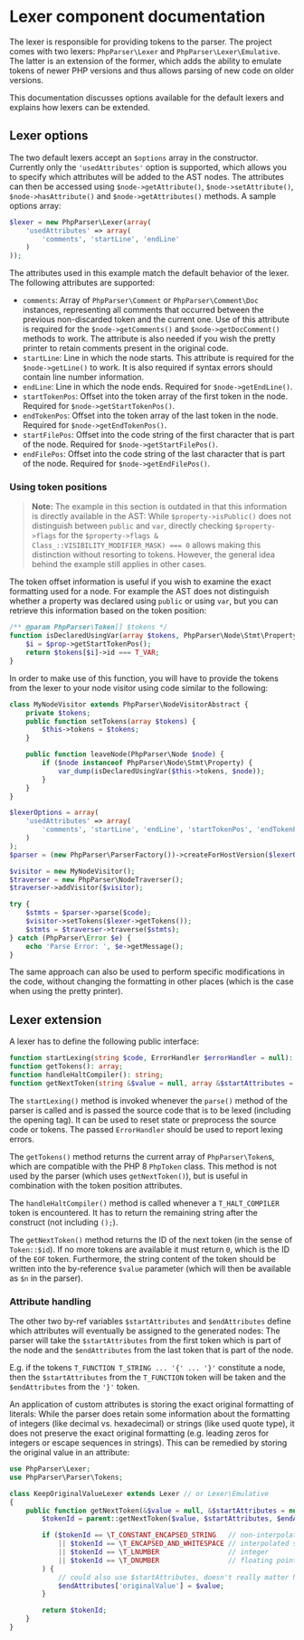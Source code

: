 Lexer component documentation
=============================

The lexer is responsible for providing tokens to the parser. The project comes with two lexers: `PhpParser\Lexer` and
`PhpParser\Lexer\Emulative`. The latter is an extension of the former, which adds the ability to emulate tokens of
newer PHP versions and thus allows parsing of new code on older versions.

This documentation discusses options available for the default lexers and explains how lexers can be extended.

Lexer options
-------------

The two default lexers accept an `$options` array in the constructor. Currently only the `'usedAttributes'` option is
supported, which allows you to specify which attributes will be added to the AST nodes. The attributes can then be
accessed using `$node->getAttribute()`, `$node->setAttribute()`, `$node->hasAttribute()` and `$node->getAttributes()`
methods. A sample options array:

```php
$lexer = new PhpParser\Lexer(array(
    'usedAttributes' => array(
        'comments', 'startLine', 'endLine'
    )
));
```

The attributes used in this example match the default behavior of the lexer. The following attributes are supported:

 * `comments`: Array of `PhpParser\Comment` or `PhpParser\Comment\Doc` instances, representing all comments that occurred
   between the previous non-discarded token and the current one. Use of this attribute is required for the
   `$node->getComments()` and `$node->getDocComment()` methods to work. The attribute is also needed if you wish the pretty
   printer to retain comments present in the original code.
 * `startLine`: Line in which the node starts. This attribute is required for the `$node->getLine()` to work. It is also
   required if syntax errors should contain line number information.
 * `endLine`: Line in which the node ends. Required for `$node->getEndLine()`.
 * `startTokenPos`: Offset into the token array of the first token in the node. Required for `$node->getStartTokenPos()`.
 * `endTokenPos`: Offset into the token array of the last token in the node. Required for `$node->getEndTokenPos()`.
 * `startFilePos`: Offset into the code string of the first character that is part of the node. Required for `$node->getStartFilePos()`.
 * `endFilePos`: Offset into the code string of the last character that is part of the node. Required for `$node->getEndFilePos()`.

### Using token positions

> **Note:** The example in this section is outdated in that this information is directly available in the AST: While
> `$property->isPublic()` does not distinguish between `public` and `var`, directly checking `$property->flags` for
> the `$property->flags & Class_::VISIBILITY_MODIFIER_MASK) === 0` allows making this distinction without resorting to
> tokens. However, the general idea behind the example still applies in other cases.

The token offset information is useful if you wish to examine the exact formatting used for a node. For example the AST
does not distinguish whether a property was declared using `public` or using `var`, but you can retrieve this
information based on the token position:

```php
/** @param PhpParser\Token[] $tokens */
function isDeclaredUsingVar(array $tokens, PhpParser\Node\Stmt\Property $prop) {
    $i = $prop->getStartTokenPos();
    return $tokens[$i]->id === T_VAR;
}
```

In order to make use of this function, you will have to provide the tokens from the lexer to your node visitor using
code similar to the following:

```php
class MyNodeVisitor extends PhpParser\NodeVisitorAbstract {
    private $tokens;
    public function setTokens(array $tokens) {
        $this->tokens = $tokens;
    }

    public function leaveNode(PhpParser\Node $node) {
        if ($node instanceof PhpParser\Node\Stmt\Property) {
            var_dump(isDeclaredUsingVar($this->tokens, $node));
        }
    }
}

$lexerOptions = array(
    'usedAttributes' => array(
        'comments', 'startLine', 'endLine', 'startTokenPos', 'endTokenPos'
    )
);
$parser = (new PhpParser\ParserFactory())->createForHostVersion($lexerOptions);

$visitor = new MyNodeVisitor();
$traverser = new PhpParser\NodeTraverser();
$traverser->addVisitor($visitor);

try {
    $stmts = $parser->parse($code);
    $visitor->setTokens($lexer->getTokens());
    $stmts = $traverser->traverse($stmts);
} catch (PhpParser\Error $e) {
    echo 'Parse Error: ', $e->getMessage();
}
```

The same approach can also be used to perform specific modifications in the code, without changing the formatting in
other places (which is the case when using the pretty printer).

Lexer extension
---------------

A lexer has to define the following public interface:

```php
function startLexing(string $code, ErrorHandler $errorHandler = null): void;
function getTokens(): array;
function handleHaltCompiler(): string;
function getNextToken(string &$value = null, array &$startAttributes = null, array &$endAttributes = null): int;
```

The `startLexing()` method is invoked whenever the `parse()` method of the parser is called and is passed the source
code that is to be lexed (including the opening tag). It can be used to reset state or preprocess the source code or tokens. The
passed `ErrorHandler` should be used to report lexing errors.

The `getTokens()` method returns the current array of `PhpParser\Token`s, which are compatible with the PHP 8 `PhpToken`
class. This method is not used by the parser (which uses `getNextToken()`), but is useful in combination with the token
position attributes.

The `handleHaltCompiler()` method is called whenever a `T_HALT_COMPILER` token is encountered. It has to return the
remaining string after the construct (not including `();`).

The `getNextToken()` method returns the ID of the next token (in the sense of `Token::$id`). If no more
tokens are available it must return `0`, which is the ID of the `EOF` token. Furthermore, the string content of the
token should be written into the by-reference `$value` parameter (which will then be available as `$n` in the parser).

### Attribute handling

The other two by-ref variables `$startAttributes` and `$endAttributes` define which attributes will eventually be
assigned to the generated nodes: The parser will take the `$startAttributes` from the first token which is part of the
node and the `$endAttributes` from the last token that is part of the node.

E.g. if the tokens `T_FUNCTION T_STRING ... '{' ... '}'` constitute a node, then the `$startAttributes` from the
`T_FUNCTION` token will be taken and the `$endAttributes` from the `'}'` token.

An application of custom attributes is storing the exact original formatting of literals: While the parser does retain
some information about the formatting of integers (like decimal vs. hexadecimal) or strings (like used quote type), it
does not preserve the exact original formatting (e.g. leading zeros for integers or escape sequences in strings). This
can be remedied by storing the original value in an attribute:

```php
use PhpParser\Lexer;
use PhpParser\Parser\Tokens;

class KeepOriginalValueLexer extends Lexer // or Lexer\Emulative
{
    public function getNextToken(&$value = null, &$startAttributes = null, &$endAttributes = null) {
        $tokenId = parent::getNextToken($value, $startAttributes, $endAttributes);

        if ($tokenId == \T_CONSTANT_ENCAPSED_STRING   // non-interpolated string
            || $tokenId == \T_ENCAPSED_AND_WHITESPACE // interpolated string
            || $tokenId == \T_LNUMBER                 // integer
            || $tokenId == \T_DNUMBER                 // floating point number
        ) {
            // could also use $startAttributes, doesn't really matter here
            $endAttributes['originalValue'] = $value;
        }

        return $tokenId;
    }
}
```
